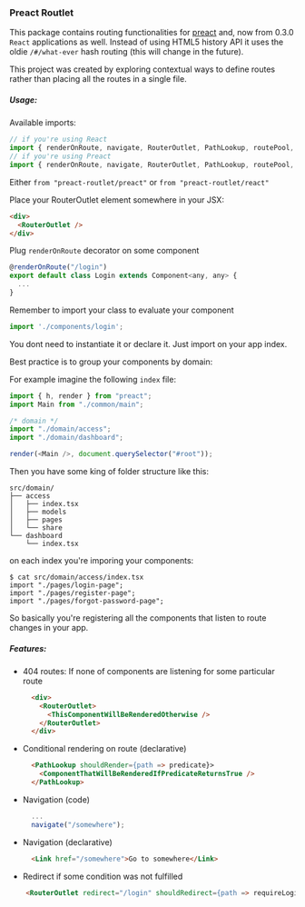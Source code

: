 ### Preact Routlet

This package contains routing functionalities for [preact](https://github.com/developit/preact) and, now from 0.3.0 `React` applications as well. Instead of using HTML5 history API it uses the oldie `/#/what-ever` hash routing (this will change in the future).

This project was created by exploring contextual ways to define routes rather than placing all the routes in a single file.

##### Usage:

Available imports:

```javascript
// if you're using React
import { renderOnRoute, navigate, RouterOutlet, PathLookup, routePool, Link } from "preact-routlet/react"
// if you're using Preact
import { renderOnRoute, navigate, RouterOutlet, PathLookup, routePool, Link } from "preact-routlet/preact"
```

Either `from "preact-routlet/preact"` or `from "preact-routlet/react"`

Place your RouterOutlet element somewhere in your JSX:
```html
<div>
  <RouterOutlet />
</div>
```

Plug `renderOnRoute` decorator on some component
```javascript
@renderOnRoute("/login")
export default class Login extends Component<any, any> {
  ...
}
```

Remember to import your class to evaluate your component
```javascript
import './components/login';
```
You dont need to instantiate it or declare it. Just import on your app index.

Best practice is to group your components by domain:

For example imagine the following `index` file:

```javascript
import { h, render } from "preact";
import Main from "./common/main";

/* domain */
import "./domain/access";
import "./domain/dashboard";

render(<Main />, document.querySelector("#root"));
```

Then you have some king of folder structure like this:

```
src/domain/
├── access
│   ├── index.tsx
│   ├── models
│   ├── pages
│   └── share
└── dashboard
    └── index.tsx
```
on each index you're imporing your components:

```
$ cat src/domain/access/index.tsx
import "./pages/login-page";
import "./pages/register-page";
import "./pages/forgot-password-page";
```

So basically you're registering all the components that listen to route changes in your app.

##### Features:

- 404 routes:
  If none of components are listening for some particular route
  ```html
    <div>
      <RouterOutlet>
        <ThisComponentWillBeRenderedOtherwise />
      </RouterOutlet>
    </div>
  ```
- Conditional rendering on route (declarative)
  ```html
    <PathLookup shouldRender={path => predicate}>
      <ComponentThatWillBeRenderedIfPredicateReturnsTrue />
    </PathLookup>
  ```

- Navigation (code)
  ```javascript
    ...
    navigate("/somewhere");
  ```
- Navigation (declarative)
  ```html
    <Link href="/somewhere">Go to somewhere</Link>
  ```
- Redirect if some condition was not fulfilled
```html
    <RouterOutlet redirect="/login" shouldRedirect={path => requireLogin(path) && !AuthService.isLogged()} />
```

